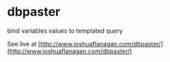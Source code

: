 # dbpaster
bind variables values to templated query

See live at [http://www.joshuaflanagan.com/dbpaster/](http://www.joshuaflanagan.com/dbpaster/)
